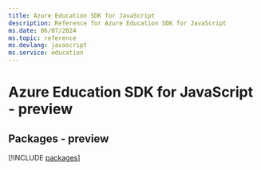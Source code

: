 ```yaml
---
title: Azure Education SDK for JavaScript
description: Reference for Azure Education SDK for JavaScript
ms.date: 06/07/2024
ms.topic: reference
ms.devlang: javascript
ms.service: education
---
```

# Azure Education SDK for JavaScript - preview
## Packages - preview
[!INCLUDE [packages](education-index.md)]